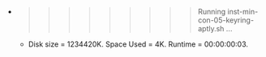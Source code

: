 * >>>>>>>>> Running inst-min-con-05-keyring-aptly.sh ...
  * Disk size = 1234420K. Space Used = 4K. Runtime = 00:00:00:03.
